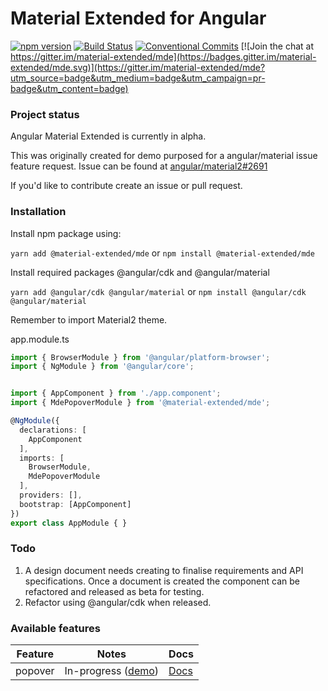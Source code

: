 # Material Extended for Angular

[![npm version](https://badge.fury.io/js/%40material-extended%2Fmde.svg)](https://www.npmjs.com/package/%40material-extended%2Fmde)
[![Build Status](https://travis-ci.org/material-extended/mde.svg?branch=master)](https://travis-ci.org/material-extended/mde)
[![Conventional Commits](https://img.shields.io/badge/Conventional%20Commits-1.0.0-yellow.svg)](https://conventionalcommits.org)
[![Join the chat at https://gitter.im/material-extended/mde](https://badges.gitter.im/material-extended/mde.svg)](https://gitter.im/material-extended/mde?utm_source=badge&utm_medium=badge&utm_campaign=pr-badge&utm_content=badge)



### Project status
Angular Material Extended is currently in alpha.

This was originally created for demo purposed for a angular/material issue feature request.
Issue can be found at [angular/material2#2691](https://github.com/angular/material2/issues/2691)


If you'd like to contribute create an issue or pull request.

### Installation
Install npm package using:

`yarn add @material-extended/mde`
or
`npm install @material-extended/mde`

Install required packages @angular/cdk and @angular/material

`yarn add @angular/cdk @angular/material`
or
`npm install @angular/cdk @angular/material`

Remember to import Material2 theme.

app.module.ts
```typescript
import { BrowserModule } from '@angular/platform-browser';
import { NgModule } from '@angular/core';


import { AppComponent } from './app.component';
import { MdePopoverModule } from '@material-extended/mde';

@NgModule({
  declarations: [
    AppComponent
  ],
  imports: [
    BrowserModule,
    MdePopoverModule
  ],
  providers: [],
  bootstrap: [AppComponent]
})
export class AppModule { }
```

### Todo
1. A design document needs creating to finalise requirements and API specifications.
Once a document is created the component can be refactored and released as beta for testing.
2. Refactor using @angular/cdk when released.


### Available features

| Feature | Notes                                                                                | Docs                                                                        |
|---------|--------------------------------------------------------------------------------------|-----------------------------------------------------------------------------|
| popover | In-progress ([demo](https://uixd.co.uk/open-source-software/material-extended/demo)) | [Docs](https://github.com/material-extended/mde/blob/master/src/lib/popover/popover.md) |
